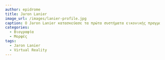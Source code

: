 ```yaml
---
author: epidrome
title: Jaron Lanier 
image_url: /images/lanier-profile.jpg
caption: O Jaron Lanier κατασκεύασε τα πρώτα συστήματα εικονικής πραγματικότητας, όπου η έμφαση δεν ήταν τόσο στα ρεαλιστικά γραφικά, αλλά κυρίως στην διάδραση με τα χέρια και την άμεση ανταπόκριση του εικονικού κόσμου στις κινήσεις του κεφαλιού.
categories:
  - Βιογραφία 
  - Μορφές 
tags:
  - Jaron Lanier 
  - Virtual Reality 
---
```


